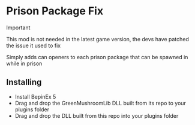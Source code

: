 # Prison Package Fix

> [!IMPORTANT]
> This mod is not needed in the latest game version, the devs have patched the issue it used to fix

Simply adds can openers to each prison package that can be spawned in while in prison

## Installing

- Install BepinEx 5
- Drag and drop the GreenMushroomLib DLL built from its repo to your plugins folder
- Drag and drop the DLL built from this repo into your plugins folder
